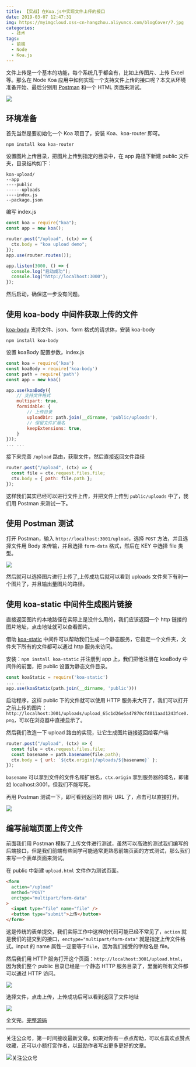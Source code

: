 ```yaml
---
title: 【实战】在Koa.js中实现文件上传的接口
date: 2019-03-07 12:47:31
img: https://myimgcloud.oss-cn-hangzhou.aliyuncs.com/blogCover/7.jpg
categories:
  - 技术
tags:
  - 前端
  - Node
  - Koa.js
---
```


文件上传是一个基本的功能，每个系统几乎都会有，比如上传图片、上传 Excel 等。那么在 Node Koa 应用中如何实现一个支持文件上传的接口呢？本文从环境准备开始、最后分别用 [Postman](https://www.getpostman.com/) 和一个 HTML 页面来测试。

<!-- more -->

![](https://myimgcloud.oss-cn-hangzhou.aliyuncs.com/koa-updalod/banner.png)

## 环境准备

首先当然是要初始化一个 Koa 项目了，安装 Koa、koa-router 即可。

```
npm install koa koa-router
```

设置图片上传目录，把图片上传到指定的目录中，在 app 路径下新建 public 文件夹，目录结构如下：

```
koa-upload/
--app
----public
------uploads
----index.js
--package.json
```

编写 index.js

```javascript
const koa = require("koa");
const app = new koa();

router.post("/upload", (ctx) => {
  ctx.body = "koa upload demo";
});
app.use(router.routes());

app.listen(3000, () => {
  console.log("启动成功");
  console.log("http://localhost:3000");
});
```

然后启动，确保这一步没有问题。

## 使用 koa-body 中间件获取上传的文件

[koa-body](https://www.npmjs.com/package/koa-body) 支持文件、json、form 格式的请求体，安装 koa-body

```
npm install koa-body
```

设置 koaBody 配置参数，index.js

```javascript
const koa = require('koa')
const koaBody = require('koa-body')
const path = require('path')
const app = new koa()

app.use(koaBody({
    // 支持文件格式
    multipart: true,
    formidable: {
        // 上传目录
        uploadDir: path.join(__dirname, 'public/uploads'),
        // 保留文件扩展名
        keepExtensions: true,
    }
}));
... ...
```

接下来完善 `/upload` 路由，获取文件，然后直接返回文件路径

```javascript
router.post("/upload", (ctx) => {
  const file = ctx.request.files.file;
  ctx.body = { path: file.path };
});
```

这样我们其实已经可以进行文件上传，并把文件上传到 `public/uploads` 中了，我们用 Postman 来测试一下。

## 使用 Postman 测试

打开 Postman，输入 `http://localhost:3001/upload`，选择 `POST` 方法，并且选择文件用 Body 来传输，并且选择 `form-data` 格式，然后在 KEY 中选择 file 类型。

![](https://myimgcloud.oss-cn-hangzhou.aliyuncs.com/koa-updalod/1.png)

然后就可以选择图片进行上传了,上传成功后就可以看到 uploads 文件夹下有利一个图片了，并且输出量图片的路径。

## 使用 koa-static 中间件生成图片链接

直接返回图片的本地路径在实际上是没什么用的，我们应该返回一个 http 链接的图片地址，点击地址就可以查看图片。

借助 [koa-static](https://www.npmjs.com/package/koa-static) 中间件可以帮助我们生成一个静态服务，它指定一个文件夹，文件夹下所有的文件都可以通过 http 服务来访问。

安装：`npm install koa-static` 并注册到 app 上，我们把他注册在 koaBody 中间件的前面，把 public 设置为静态文件目录。

```javascript
const koaStatic = require('koa-static')
... ...
app.use(koaStatic(path.join(__dirname, 'public')))
```

启动程序，这样 public 下的文件就可以使用 HTTP 服务来大开了，我们可以打开之前上传的图片：`http://localhost:3001/uploads/upload_65c1d26e5a47870cf4011aad1243fce0.png`，可以在浏览器中直接显示了。

然后我们改造一下 upload 路由的实现，让它生成图片链接返回给客户端

```javascript
router.post("/upload", (ctx) => {
  const file = ctx.request.files.file;
  const basename = path.basename(file.path);
  ctx.body = { url: `${ctx.origin}/uploads/${basename}` };
});
```

`basename` 可以拿到文件的文件名和扩展名，`ctx.origin` 拿到服务器的域名，即诸如 localhost:3001，但我们不能写死。

再用 Postman 测试一下，即可看到返回的 图片 URL 了，点击可以直接打开。

![](https://myimgcloud.oss-cn-hangzhou.aliyuncs.com/koa-updalod/2.png)

## 编写前端页面上传文件

前面我们用 Postman 模拟了上传文件进行测试，虽然可以高效的测试我们编写的后端接口，但是我们前端有些同学可能通常更熟悉前端页面的方式测试，那么我们来写一个表单页面来测试。

在 public 中新建 `upload.html` 文件作为测试页面。

```html
<form
  action="/upload"
  method="POST"
  enctype="multipart/form-data"
>
  <input type="file" name="file" />
  <button type="submit">上传</button>
</form>
```

这是传统的表单提交，我们实际工作中这样的代码可能已经不常见了，`action` 就是我们的提交到的接口，`enctype="multipart/form-data"` 就是指定上传文件格式。input 的 name 属性一定要等于`file`，因为我们接受的字段名是 file。

然后我们用 HTTP 服务打开这个页面：`http://localhost:3001/upload.html`，因为我们整个 public 目录已经是一个静态 HTTP 服务目录了，里面的所有文件都可以通过 HTTP 访问。

![](https://myimgcloud.oss-cn-hangzhou.aliyuncs.com/koa-updalod/3.png)

选择文件，点击上传，上传成功后可以看到返回了文件地址

![](https://myimgcloud.oss-cn-hangzhou.aliyuncs.com/koa-updalod/4.png)

全文完。[完整源码](https://github.com/dunizb/CodeTest/tree/master/Node/koa-upload-demo)

---

关注公众号，第一时间接收最新文章。如果对你有一点点帮助，可以点喜欢点赞点收藏，还可以小额打赏作者，以鼓励作者写出更多更好的文章。

![关注公众号](https://myimgcloud.oss-cn-hangzhou.aliyuncs.com/关注名片-大礼包_横版二维码_2020-01-01-0.jpg)

